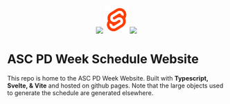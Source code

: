 <div align="center">
  <img width="55" src="https://raw.githubusercontent.com/gilbarbara/logos/master/logos/typescript-icon.svg"/>
  <img width="55" src="https://raw.githubusercontent.com/sveltejs/branding/master/svelte-logo.svg"/>
  <img width="55" src="https://vitejs.dev/logo.svg"/>
</div>

# ASC PD Week Schedule Website

This repo is home to the ASC PD Week Website. Built with **Typescript, Svelte, & Vite** and hosted on github pages.
Note that the large objects used to generate the schedule are generated elsewhere. 